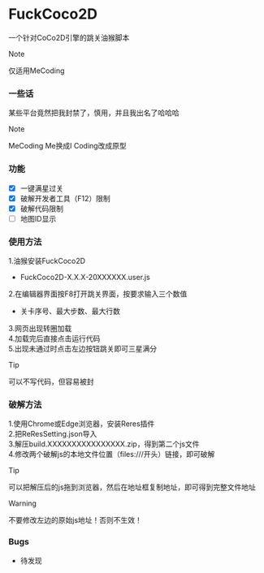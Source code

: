 # FuckCoco2D
一个针对CoCo2D引擎的跳关油猴脚本
>[!NOTE]
> 仅适用MeCoding
### 一些话
某些平台竟然把我封禁了，慎用，并且我出名了哈哈哈
>[!NOTE]
> MeCoding Me换成I Coding改成原型
### 功能
- [X] 一键满星过关
- [X] 破解开发者工具（F12）限制
- [X] 破解代码限制
- [ ] 地图ID显示
### 使用方法
1.油猴安装FuckCoco2D
  - FuckCoco2D-X.X.X-20XXXXXX.user.js

2.在编辑器界面按F8打开跳关界面，按要求输入三个数值
  - 关卡序号、最大步数、最大行数

3.网页出现转圈加载\
4.加载完后直接点击运行代码\
5.出现未通过时点击左边按钮跳关即可三星满分
>[!TIP]
> 可以不写代码，但容易被封
### 破解方法
1.使用Chrome或Edge浏览器，安装Reres插件\
2.把ReResSetting.json导入\
3.解压build.XXXXXXXXXXXXXXXX.zip，得到第二个js文件\
4.修改两个破解js的本地文件位置（files:///开头）链接，即可破解
>[!TIP]
> 可以把解压后的js拖到浏览器，然后在地址框复制地址，即可得到完整文件地址

>[!WARNING]
>不要修改左边的原始js地址！否则不生效！
### Bugs
- 待发现
